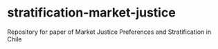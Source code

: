 # stratification-market-justice
Repository for paper of Market Justice Preferences and Stratification in Chile
